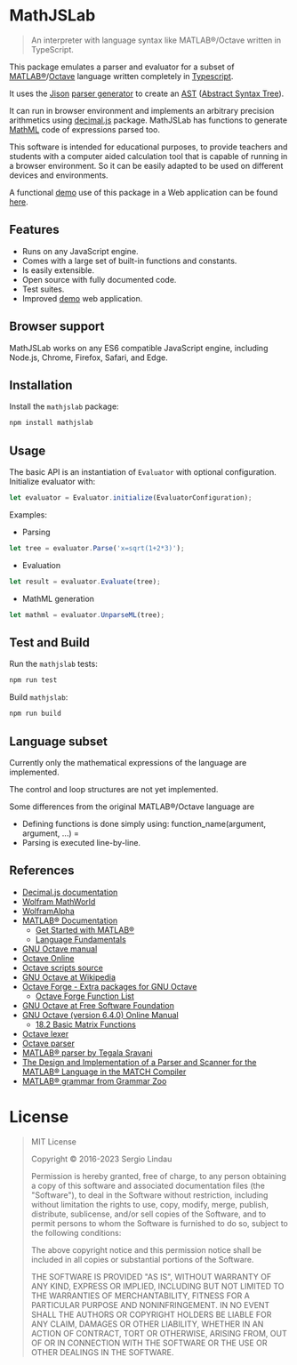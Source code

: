 # MathJSLab

> An interpreter with language syntax like MATLAB&reg;/Octave written in TypeScript.

This package emulates a parser and evaluator for a subset of
[MATLAB&reg;](https://www.mathworks.com/)/[Octave](https://www.gnu.org/software/octave/)
language written completely in [Typescript](https://www.typescriptlang.org/).

It uses the [Jison](https://gerhobbelt.github.io/jison/)
[parser generator](https://en.wikipedia.org/wiki/Compiler-compiler) to create an
[AST](https://en.wikipedia.org/wiki/Abstract_syntax_tree)
([Abstract Syntax Tree](https://en.wikipedia.org/wiki/Abstract_syntax_tree)).

It can run in browser environment and implements an arbitrary precision arithmetics using
[decimal.js](https://www.npmjs.com/package/decimal.js) package. MathJSLab
has functions to generate [MathML](https://www.w3.org/Math/) code of
expressions parsed too.

This software is intended for educational purposes, to provide teachers and
students with a computer aided calculation tool that is capable of running in
a browser environment. So it can be easily adapted to be used on different devices
and environments.

A functional [demo](https://mathjslab.netlify.app/) use of this package in a Web
application can be found [here](https://github.com/sergiolindau/mathjslab-calculator).

## Features

- Runs on any JavaScript engine.
- Comes with a large set of built-in functions and constants.
- Is easily extensible.
- Open source with fully documented code.
- Test suites.
- Improved [demo](https://mathjslab.netlify.app/) web application.

## Browser support

MathJSLab works on any ES6 compatible JavaScript engine, including Node.js, Chrome, Firefox, Safari, and Edge.

## Installation

Install the `mathjslab` package:

```bash
npm install mathjslab
```

## Usage

The basic API is an instantiation of `Evaluator` with optional configuration.
Initialize evaluator with:

```typescript
let evaluator = Evaluator.initialize(EvaluatorConfiguration);
```

Examples:

* Parsing
```typescript
let tree = evaluator.Parse('x=sqrt(1+2*3)');
```

* Evaluation
```typescript
let result = evaluator.Evaluate(tree);
```

* MathML generation
```typescript
let mathml = evaluator.UnparseML(tree);
```

## Test and Build

Run the `mathjslab` tests:

```bash
npm run test
```

Build `mathjslab`:

```bash
npm run build
```

## Language subset

Currently only the mathematical expressions of the language are implemented.

The control and loop structures are not yet implemented.

Some differences from the original MATLAB&reg;/Octave language are

* Defining functions is done simply using:
function_name(argument, argument, ...) = <expression>
* Parsing is executed line-by-line.

## References

* [Decimal.js documentation](https://mikemcl.github.io/decimal.js/)
* [Wolfram MathWorld](https://mathworld.wolfram.com/)
* [WolframAlpha](https://www.wolframalpha.com/)
* [MATLAB&reg; Documentation](https://www.mathworks.com/help/matlab/index.html)
    * [Get Started with MATLAB&reg;](https://www.mathworks.com/help/matlab/getting-started-with-matlab.html)
    * [Language Fundamentals](https://www.mathworks.com/help/matlab/language-fundamentals.html)
* [GNU Octave manual](https://docs.octave.org/latest/)
* [Octave Online](https://octave-online.net/)
* [Octave scripts source](https://github.com/gnu-octave/octave/tree/default/scripts)
* [GNU Octave at Wikipedia](https://en.wikipedia.org/wiki/GNU_Octave)
* [Octave Forge - Extra packages for GNU Octave](https://octave.sourceforge.io/)
    * [Octave Forge Function List](https://octave.sourceforge.io/list_functions.php)
* [GNU Octave at Free Software Foundation](https://www.gnu.org/software/octave/)
* [GNU Octave (version 6.4.0) Online Manual](https://octave.org/doc/v6.4.0/index.html)
    * [18.2 Basic Matrix Functions](https://octave.org/doc/v6.4.0/Basic-Matrix-Functions.html)
* [Octave lexer](https://github.com/gnu-octave/octave/blob/default/libinterp/parse-tree/lex.ll)
* [Octave parser](https://github.com/gnu-octave/octave/blob/default/libinterp/parse-tree/oct-parse.yy)
* [MATLAB&reg; parser by Tegala Sravani](https://github.com/TegalaSravani/MATLAB&reg;-PARSER)
* [The Design and Implementation of a Parser and Scanner for the MATLAB&reg; Language in the MATCH Compiler](http://www.ece.northwestern.edu/cpdc/pjoisha/MAGICA/CPDC-TR-9909-017.pdf)
* [MATLAB&reg; grammar from Grammar Zoo](https://slebok.github.io/zoo/markup/scientific/matlab/srour/extracted/index.html)

# License

>MIT License
>
>Copyright &copy; 2016-2023 Sergio Lindau
>
>Permission is hereby granted, free of charge, to any person obtaining a copy
>of this software and associated documentation files (the "Software"), to deal
>in the Software without restriction, including without limitation the rights
>to use, copy, modify, merge, publish, distribute, sublicense, and/or sell
>copies of the Software, and to permit persons to whom the Software is
>furnished to do so, subject to the following conditions:
>
>The above copyright notice and this permission notice shall be included in all
>copies or substantial portions of the Software.
>
>THE SOFTWARE IS PROVIDED "AS IS", WITHOUT WARRANTY OF ANY KIND, EXPRESS OR
>IMPLIED, INCLUDING BUT NOT LIMITED TO THE WARRANTIES OF MERCHANTABILITY,
>FITNESS FOR A PARTICULAR PURPOSE AND NONINFRINGEMENT. IN NO EVENT SHALL THE
>AUTHORS OR COPYRIGHT HOLDERS BE LIABLE FOR ANY CLAIM, DAMAGES OR OTHER
>LIABILITY, WHETHER IN AN ACTION OF CONTRACT, TORT OR OTHERWISE, ARISING FROM,
>OUT OF OR IN CONNECTION WITH THE SOFTWARE OR THE USE OR OTHER DEALINGS IN THE
>SOFTWARE.

